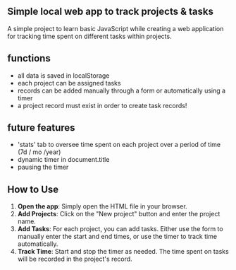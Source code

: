 ## Simple local web app to track projects & tasks
A simple project to learn basic JavaScript while creating a web application for tracking time spent on different tasks within projects.
## functions
- all data is saved in localStorage
- each project can be assigned tasks
- records can be added manually through a form or automatically using a timer
- a project record must exist in order to create task records!
## future features
- 'stats' tab to oversee time spent on each project over a period of time (7d / mo /year)
- dynamic timer in document.title
- pausing the timer

## How to Use

1. **Open the app**: Simply open the HTML file in your browser.
2. **Add Projects**: Click on the "New project" button and enter the project name.
3. **Add Tasks**: For each project, you can add tasks. Either use the form to manually enter the start and end times, or use the timer to track time automatically.
4. **Track Time**: Start and stop the timer as needed. The time spent on tasks will be recorded in the project's record.
